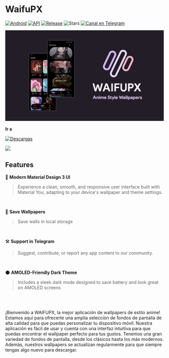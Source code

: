 # WaifuPX
[![Android](https://img.shields.io/badge/Plataforma-Android-green.svg?style=flat-square)](https://www.android.com) [![API](https://img.shields.io/badge/API-21%2B-orange.svg?logo=android&style=flat-square)](https://developer.android.com/studio/releases/platforms)
[![Release](https://img.shields.io/github/v/release/WaifuPX-DG/WaifuPX?color=%23b597f4&style=for-the-badge)](https://github.com/WaifuPX-DG/WaifuPX/releases/latest)
![Stars](https://img.shields.io/github/stars/WaifuPX-DG/WaifuPX?color=%23b597f4&style=for-the-badge)
[![Canal en Telegram](https://img.shields.io/badge/Canal_Telegram-2CA5E0.svg?style=for-the-badge&logo=Telegram)](https://t.me/waifupx_official "Contact me in Telegram")
 
![alt text](https://raw.githubusercontent.com/WaifuPX-DG/WaifuPX/main/App/Resources/Documents/wpx_latest.png)

**Ir a** 

[![Descargas](https://img.shields.io/github/downloads/WaifuPX-DG/WaifuPX/total?color=%23b597f4&label=Descargar&style=for-the-badge)](https://github.com/WaifuPX-DG/WaifuPX/releases)

<p align="vertical"><a href="https://paypal.me/WaifuPX"><img src="https://github.com/aha999/DonateButtons/blob/1371730702589476cbd31790685ded66857a1f08/Paypal.png" width="175"></a></p>

## Features

🎨 **Modern Material Design 3 UI**  
> Experience a clean, smooth, and responsive user interface built with Material You, adapting to your device's wallpaper and theme settings.
</br>

📲 **Save Wallpapers**  
> Save walls in local storage
</br>

🛠️ **Support in Telegram** 
> Suggest, contribute, or report any app content to our community. 
</br>

🌑 **AMOLED-Friendly Dark Theme**  
> Includes a sleek dark mode designed to save battery and look great on AMOLED screens
</br>

</br>

¡Bienvenido a WAIFUPX, la mejor aplicación de wallpapers de estilo anime! Estamos aquí para ofrecerte una amplia selección de fondos de pantalla de alta calidad para que puedas personalizar tu dispositivo móvil. Nuestra aplicación es fácil de usar y cuenta con una interfaz intuitiva para que puedas encontrar el wallpaper perfecto para tus gustos. Tenemos una gran variedad de fondos de pantalla, desde los clásicos hasta los más modernos. Además, nuestros wallpapers se actualizan regularmente para que siempre tengas algo nuevo para descargar.
